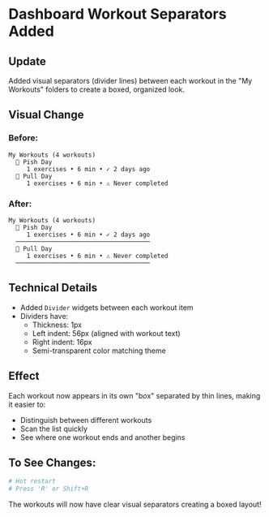 # Dashboard Workout Separators Added

## Update

Added visual separators (divider lines) between each workout in the "My Workouts" folders to create a boxed, organized look.

## Visual Change

### Before:
```
My Workouts (4 workouts)
  💪 Pish Day
     1 exercises • 6 min • ✓ 2 days ago
  💪 Pull Day
     1 exercises • 6 min • ⚠ Never completed
```

### After:
```
My Workouts (4 workouts)
  💪 Pish Day
     1 exercises • 6 min • ✓ 2 days ago
  ─────────────────────────────────────
  💪 Pull Day
     1 exercises • 6 min • ⚠ Never completed
  ─────────────────────────────────────
```

## Technical Details

- Added `Divider` widgets between each workout item
- Dividers have:
  - Thickness: 1px
  - Left indent: 56px (aligned with workout text)
  - Right indent: 16px
  - Semi-transparent color matching theme

## Effect

Each workout now appears in its own "box" separated by thin lines, making it easier to:
- Distinguish between different workouts
- Scan the list quickly
- See where one workout ends and another begins

## To See Changes:

```bash
# Hot restart
# Press 'R' or Shift+R
```

The workouts will now have clear visual separators creating a boxed layout!
